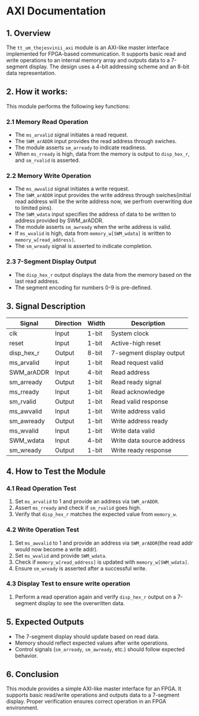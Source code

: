 # AXI  Documentation

## 1. Overview
The `tt_um_thejesvinii_axi` module is an AXI-like master interface implemented for FPGA-based communication. It supports basic read and write operations to an internal memory array and outputs data to a 7-segment display. The design uses a 4-bit addressing scheme and an 8-bit data representation.

## 2. How it works:
This module performs the following key functions:

### 2.1 Memory Read Operation
- The `ms_arvalid` signal initiates a read request.
- The `SWM_arADDR` input provides the read address through swiches.
- The module asserts `sm_arready` to indicate readiness.
- When `ms_rready` is high, data from the memory is output to `disp_hex_r`, and `sm_rvalid` is asserted.

### 2.2 Memory Write Operation
- The `ms_awvalid` signal initiates a write request.
- The `SWM_arADDR` input provides the write address through swiches(initial read address will be the write address now, we perfrom overwriting due to limited pins).
- The `SWM_wdata` input specifies the address of data to be written to address provided by SWM_arADDR.
- The module asserts `sm_awready` when the write address is valid.
- If `ms_wvalid` is high, data from `memory_w[SWM_wdata]` is written to `memory_w[read_address]`.
- The `sm_wready` signal is asserted to indicate completion.

### 2.3 7-Segment Display Output
- The `disp_hex_r` output displays the data from the memory based on the last read address.
- The segment encoding for numbers 0-9 is pre-defined.

## 3. Signal Description

| Signal         | Direction | Width | Description |
|---------------|----------|-------|-------------|
| clk           | Input    | 1-bit | System clock |
| reset         | Input    | 1-bit | Active-high reset |
| disp_hex_r    | Output   | 8-bit | 7-segment display output |
| ms_arvalid   | Input    | 1-bit | Read request valid |
| SWM_arADDR   | Input    | 4-bit | Read address |
| sm_arready   | Output   | 1-bit | Read ready signal |
| ms_rready    | Input    | 1-bit | Read acknowledge |
| sm_rvalid    | Output   | 1-bit | Read valid response |
| ms_awvalid   | Input    | 1-bit | Write address valid |
| sm_awready   | Output   | 1-bit | Write address ready |
| ms_wvalid    | Input    | 1-bit | Write data valid |
| SWM_wdata    | Input    | 4-bit | Write data source address |
| sm_wready    | Output   | 1-bit | Write ready response |

## 4. How to Test the Module



### 4.1 Read Operation Test
1. Set `ms_arvalid` to 1 and provide an address via `SWM_arADDR`.
2. Assert `ms_rready` and check if `sm_rvalid` goes high.
3. Verify that `disp_hex_r` matches the expected value from `memory_w`.

### 4.2 Write Operation Test
1. Set `ms_awvalid` to 1 and provide an address via `SWM_arADDR`(the read addr would now become a write addr).
2. Set `ms_wvalid` and provide `SWM_wdata`.
3. Check if `memory_w[read_address]` is updated with `memory_w[SWM_wdata]`.
4. Ensure `sm_wready` is asserted after a successful write.

### 4.3 Display Test to ensure write operation
1. Perform a read operation again and verify `disp_hex_r` output on a 7-segment display to see the overwritten data.


## 5. Expected Outputs
- The 7-segment display should update based on read data.
- Memory should reflect expected values after write operations.
- Control signals (`sm_arready`, `sm_awready`, etc.) should follow expected behavior.

## 6. Conclusion
This module provides a simple AXI-like master interface for an FPGA. It supports basic read/write operations and outputs data to a 7-segment display. Proper verification ensures correct operation in an FPGA environment.

